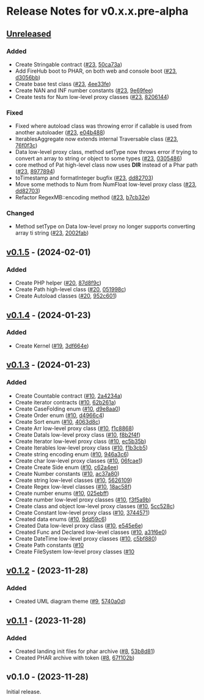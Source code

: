 # Release Notes for v0.x.x.pre-alpha

## [Unreleased](https://github.com/The-FireHub-Project/Core/compare/v0.1.5...develop-pre-alpha-m1)

### Added
- Create Stringable contract ([#23](https://github.com/The-FireHub-Project/Core/issues/23), [50ca73a](https://github.com/The-FireHub-Project/Core/pull/7/commits/50ca73a))
- Add FireHub boot to PHAR, on both web and console boot ([#23](https://github.com/The-FireHub-Project/Core/issues/23), [d3056bb](https://github.com/The-FireHub-Project/Core/pull/7/commits/d3056bb))
- Create base test class ([#23](https://github.com/The-FireHub-Project/Core/issues/23), [4ee33fe](https://github.com/The-FireHub-Project/Core/pull/7/commits/4ee33fe))
- Create NAN and INF number constants ([#23](https://github.com/The-FireHub-Project/Core/issues/23), [9e69fee](https://github.com/The-FireHub-Project/Core/pull/7/commits/9e69fee))
- Create tests for Num low-level proxy classes ([#23](https://github.com/The-FireHub-Project/Core/issues/23), [8206144](https://github.com/The-FireHub-Project/Core/pull/7/commits/8206144))

### Fixed
- Fixed where autoload class was throwing error if callable is used from another autoloader ([#23](https://github.com/The-FireHub-Project/Core/issues/23), [e04b488](https://github.com/The-FireHub-Project/Core/pull/7/commits/e04b488))
- IterablesAggregate now extends internal Traversable class ([#23](https://github.com/The-FireHub-Project/Core/issues/23), [76f0f3c](https://github.com/The-FireHub-Project/Core/pull/7/commits/76f0f3c))
- Data low-level proxy class, method setType now throws error if trying to convert an array to string or object to some types ([#23](https://github.com/The-FireHub-Project/Core/issues/23), [0305486](https://github.com/The-FireHub-Project/Core/pull/7/commits/0305486))
- core method of Pat high-level class now uses __DIR__ instead of a Phar path ([#23](https://github.com/The-FireHub-Project/Core/issues/23), [8977894](https://github.com/The-FireHub-Project/Core/pull/7/commits/8977894))
- toTimestamp and formatInteger bugfix ([#23](https://github.com/The-FireHub-Project/Core/issues/23), [dd82703](https://github.com/The-FireHub-Project/Core/pull/7/commits/dd82703))
- Move some methods to Num from NumFloat low-level proxy class ([#23](https://github.com/The-FireHub-Project/Core/issues/23), [dd82703](https://github.com/The-FireHub-Project/Core/pull/7/commits/dd82703))
- Refactor RegexMB::encoding method ([#23](https://github.com/The-FireHub-Project/Core/issues/23), [b7cb32e](https://github.com/The-FireHub-Project/Core/pull/7/commits/b7cb32e))

### Changed
- Method setType on Data low-level proxy no longer supports converting array ti string ([#23](https://github.com/The-FireHub-Project/Core/issues/23), [2002fab](https://github.com/The-FireHub-Project/Core/pull/7/commits/2002fab))

## [v0.1.5](https://github.com/The-FireHub-Project/Core/compare/v0.1.4...v0.1.5) - (2024-02-01)

### Added
- Create PHP helper ([#20](https://github.com/The-FireHub-Project/Core/issues/20), [87d8f9c](https://github.com/The-FireHub-Project/Core/pull/7/commits/87d8f9c))
- Create Path high-level class ([#20](https://github.com/The-FireHub-Project/Core/issues/20), [051998c](https://github.com/The-FireHub-Project/Core/pull/7/commits/051998c))
- Create Autoload classes ([#20](https://github.com/The-FireHub-Project/Core/issues/20), [952c601](https://github.com/The-FireHub-Project/Core/pull/7/commits/952c601))

## [v0.1.4](https://github.com/The-FireHub-Project/Core/compare/v0.1.3...v0.1.4) - (2024-01-23)

### Added
- Create Kernel ([#19](https://github.com/The-FireHub-Project/Core/issues/19), [3df664e](https://github.com/The-FireHub-Project/Core/pull/7/commits/3df664e))

## [v0.1.3](https://github.com/The-FireHub-Project/Core/compare/v0.1.2...v0.1.3) - (2024-01-23)

### Added
- Create Countable contract ([#10](https://github.com/The-FireHub-Project/Core/issues/10), [2a4234a](https://github.com/The-FireHub-Project/Core/pull/7/commits/2a4234a))
- Create iterator contracts ([#10](https://github.com/The-FireHub-Project/Core/issues/10), [62b261a](https://github.com/The-FireHub-Project/Core/pull/7/commits/62b261a))
- Create CaseFolding enum ([#10](https://github.com/The-FireHub-Project/Core/issues/10), [d9e8aa0](https://github.com/The-FireHub-Project/Core/pull/7/commits/d9e8aa0))
- Create Order enum ([#10](https://github.com/The-FireHub-Project/Core/issues/10), [d4966c4](https://github.com/The-FireHub-Project/Core/pull/7/commits/d4966c4))
- Create Sort enum ([#10](https://github.com/The-FireHub-Project/Core/issues/10), [4063d8c](https://github.com/The-FireHub-Project/Core/pull/7/commits/4063d8c))
- Create Arr low-level proxy class ([#10](https://github.com/The-FireHub-Project/Core/issues/10), [f1c8868](https://github.com/The-FireHub-Project/Core/pull/7/commits/f1c8868))
- Create DataIs low-level proxy class ([#10](https://github.com/The-FireHub-Project/Core/issues/10), [f8b2f4f](https://github.com/The-FireHub-Project/Core/pull/7/commits/f8b2f4f))
- Create Iterator low-level proxy class ([#10](https://github.com/The-FireHub-Project/Core/issues/10), [ec5b35b](https://github.com/The-FireHub-Project/Core/pull/7/commits/ec5b35b))
- Create Iterables low-level proxy class ([#10](https://github.com/The-FireHub-Project/Core/issues/10), [f1b3cb5](https://github.com/The-FireHub-Project/Core/pull/7/commits/f1b3cb5))
- Create string encoding enum ([#10](https://github.com/The-FireHub-Project/Core/issues/10), [946a3c6](https://github.com/The-FireHub-Project/Core/pull/7/commits/946a3c6))
- Create char low-level proxy classes ([#10](https://github.com/The-FireHub-Project/Core/issues/10), [06fcae1](https://github.com/The-FireHub-Project/Core/pull/7/commits/06fcae1))
- Create Create Side enum ([#10](https://github.com/The-FireHub-Project/Core/issues/10), [c62a4ee](https://github.com/The-FireHub-Project/Core/pull/7/commits/c62a4ee))
- Create Number constants ([#10](https://github.com/The-FireHub-Project/Core/issues/10), [ac37a80](https://github.com/The-FireHub-Project/Core/pull/7/commits/ac37a80))
- Create string low-level classes ([#10](https://github.com/The-FireHub-Project/Core/issues/10), [5626109](https://github.com/The-FireHub-Project/Core/pull/7/commits/5626109))
- Create Regex low-level classes ([#10](https://github.com/The-FireHub-Project/Core/issues/10), [18ac58f](https://github.com/The-FireHub-Project/Core/pull/7/commits/18ac58f))
- Create number enums ([#10](https://github.com/The-FireHub-Project/Core/issues/10), [025ebff](https://github.com/The-FireHub-Project/Core/pull/7/commits/025ebff))
- Create number low-level proxy classes ([#10](https://github.com/The-FireHub-Project/Core/issues/10), [f3f5a9b](https://github.com/The-FireHub-Project/Core/pull/7/commits/f3f5a9b))
- Create class and object low-level proxy classes ([#10](https://github.com/The-FireHub-Project/Core/issues/10), [5cc528c](https://github.com/The-FireHub-Project/Core/pull/7/commits/5cc528c))
- Create Constant low-level proxy class ([#10](https://github.com/The-FireHub-Project/Core/issues/10), [3744571](https://github.com/The-FireHub-Project/Core/pull/7/commits/3744571))
- Created data enums ([#10](https://github.com/The-FireHub-Project/Core/issues/10), [9dd59c6](https://github.com/The-FireHub-Project/Core/pull/7/commits/9dd59c6))
- Created Data low-level proxy class ([#10](https://github.com/The-FireHub-Project/Core/issues/10), [e545e6e](https://github.com/The-FireHub-Project/Core/pull/7/commits/e545e6e))
- Created Func and Declared low-level classes ([#10](https://github.com/The-FireHub-Project/Core/issues/10), [a31f6e0](https://github.com/The-FireHub-Project/Core/pull/7/commits/a31f6e0))
- Create DateTime low-level proxy classes ([#10](https://github.com/The-FireHub-Project/Core/issues/10), [c5bf880](https://github.com/The-FireHub-Project/Core/pull/7/commits/c5bf880))
- Create Path constants ([#10](c5bf880](https://github.com/The-FireHub-Project/Core/pull/7/commits/c5bf880))
- Create FileSystem low-level proxy classes ([#10](3b8b7ce](https://github.com/The-FireHub-Project/Core/pull/7/commits/3b8b7ce))

## [v0.1.2](https://github.com/The-FireHub-Project/Core/compare/v0.1.1...v0.1.2) - (2023-11-28)

### Added
- Created UML diagram theme ([#9](https://github.com/The-FireHub-Project/Core/issues/9), [5740a0d](https://github.com/The-FireHub-Project/Core/pull/7/commits/5740a0d))

## [v0.1.1](https://github.com/The-FireHub-Project/Core/compare/v0.1.0...v0.1.1) - (2023-11-28)

### Added
- Created landing init files for phar archive ([#8](https://github.com/The-FireHub-Project/Core/issues/8), [53b8d81](https://github.com/The-FireHub-Project/Core/pull/7/commits/53b8d81))
- Created PHAR archive with token ([#8](https://github.com/The-FireHub-Project/Core/issues/8), [67f102b](https://github.com/The-FireHub-Project/Core/pull/7/commits/67f102b))

## v0.1.0 - (2023-11-28)

Initial release.